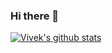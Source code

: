 ### Hi there 👋
[![Vivek's github stats](https://github-readme-stats.vercel.app/api?username=viveknegi84&count_private=true&show_icons=true&theme=radical&hide_rank=false)](https://github.com/anuraghazra/github-readme-stats)
<!--
**viveknegi84/viveknegi84** is a ✨ _special_ ✨ repository because its `README.md` (this file) appears on your GitHub profile.

Here are some ideas to get you started:

- 🔭 I’m currently working on ...
- 🌱 I’m currently learning ...
- 👯 I’m looking to collaborate on ...
- 🤔 I’m looking for help with ...
- 💬 Ask me about ...
- 📫 How to reach me: ...
- 😄 Pronouns: ...
- ⚡ Fun fact: ...
-->
